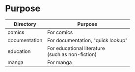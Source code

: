 # Purpose

| Directory     | Purpose                                              |
|---------------|------------------------------------------------------|
| comics        | For comics                                           |
| documentation | For documentation, "quick lookup"                    |
| education     | For educational literature <br>(such as non-fiction) |
| manga         | For manga                                            |
